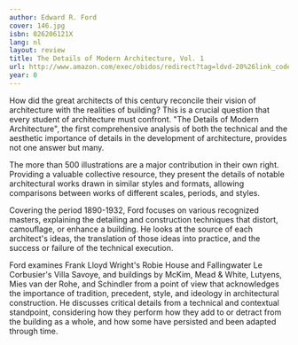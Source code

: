 ```yaml
---
author: Edward R. Ford
cover: 146.jpg
isbn: 026206121X
lang: nl
layout: review
title: The Details of Modern Architecture, Vol. 1
url: http://www.amazon.com/exec/obidos/redirect?tag=ldvd-20%26link_code=xm2%26camp=2025%26creative=165953%26path=http://www.amazon.com/gp/redirect.html%253fASIN=026206121X%2526tag=ldvd-20%2526lcode=xm2%2526cID=2025%2526ccmID=165953%2526location=/o/ASIN/026206121X%25253FSubscriptionId=0VJDVJ14KM0P0VXDCQ82
year: 0
---
```


How did the great architects of this century reconcile their vision of architecture with the realities of building? This is a crucial question that every student of architecture must confront. "The Details of Modern Architecture", the first comprehensive analysis of both the technical and the aesthetic importance of details in the development of architecture, provides not one answer but many.

The more than 500 illustrations are a major contribution in their own right. Providing a valuable collective resource, they present the details of notable architectural works drawn in similar styles and formats, allowing comparisons between works of different scales, periods, and styles.

Covering the period 1890-1932, Ford focuses on various recognized masters, explaining the detailing and construction techniques that distort, camouflage, or enhance a building. He looks at the source of each architect's ideas, the translation of those ideas into practice, and the success or failure of the technical execution.

Ford examines Frank Lloyd Wright's Robie House and Fallingwater Le Corbusier's Villa Savoye, and buildings by McKim, Mead & White, Lutyens, Mies van der Rohe, and Schindler from a point of view that acknowledges the importance of tradition, precedent, style, and ideology in architectural construction. He discusses critical details from a technical and contextual standpoint, considering how they perform how they add to or detract from the building as a whole, and how some have persisted and been adapted through time.
